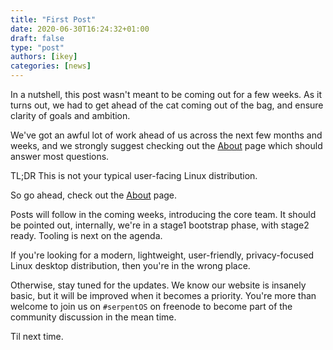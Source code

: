 ```yaml
---
title: "First Post"
date: 2020-06-30T16:24:32+01:00
draft: false
type: "post"
authors: [ikey]
categories: [news]
---
```


In a nutshell, this post wasn't meant to be coming out for a few weeks.
As it turns out, we had to get ahead of the cat coming out of the bag,
and ensure clarity of goals and ambition.

We've got an awful lot of work ahead of us across the next few months and
weeks, and we strongly suggest checking out the [About](/about) page which
should answer most questions.

TL;DR This is not your typical user-facing Linux distribution.

So go ahead, check out the [About](/about) page.

Posts will follow in the coming weeks, introducing the core team.
It should be pointed out, internally, we're in a stage1 bootstrap phase,
with stage2 ready. Tooling is next on the agenda.

If you're looking for a modern, lightweight, user-friendly, privacy-focused
Linux desktop distribution, then you're in the wrong place.

Otherwise, stay tuned for the updates. We know our website is insanely
basic, but it will be improved when it becomes a priority. You're more
than welcome to join us on `#serpentOS` on freenode to become part of the
community discussion in the mean time.

Til next time.

